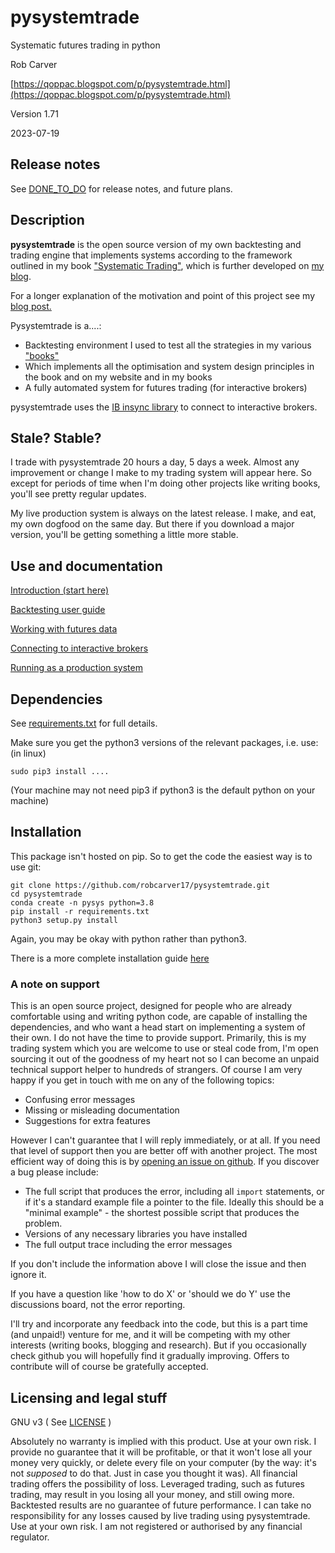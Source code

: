 # pysystemtrade

Systematic futures trading in python

Rob Carver

[https://qoppac.blogspot.com/p/pysystemtrade.html](https://qoppac.blogspot.com/p/pysystemtrade.html)


Version 1.71
 

2023-07-19



## Release notes

See [DONE_TO_DO](CHANGELOG.md) for release notes, and future plans.


## Description

**pysystemtrade** is the open source version of my own backtesting and trading engine that implements systems according to the framework outlined in my book ["Systematic Trading"](https://www.systematicmoney.org/systematic-trading), which is further developed on [my blog](https://qoppac.blogspot.com).

For a longer explanation of the motivation and point of this project see my [blog post.](https://qoppac.blogspot.com/2015/12/pysystemtrade.html)

Pysystemtrade is a....:
- Backtesting environment I used to test all the strategies in my various ["books"](https://www.systematicmoney.org)
- Which implements all the optimisation and system design principles in the book and on my website and in my books
- A fully automated system for futures trading (for interactive brokers)

pysystemtrade uses the [IB insync library](https://ib-insync.readthedocs.io/api.html) to connect to interactive brokers.



## Stale? Stable?

I trade with pysystemtrade 20 hours a day, 5 days a week. Almost any improvement or change I make to my trading system will appear here. So except for periods of time when I'm doing other projects like writing books, you'll see pretty regular updates.

My live production system is always on the latest release. I make, and eat, my own dogfood on the same day. But there if you download a major version, you'll be getting something a little more stable.



## Use and documentation

[Introduction (start here)](docs/introduction.md)

[Backtesting user guide](docs/backtesting.md)

[Working with futures data](/docs/data.md)

[Connecting to interactive brokers](/docs/IB.md)

[Running as a production system](/docs/production.md)
 

## Dependencies

See [requirements.txt](requirements.txt) for full details.

Make sure you get the python3 versions of the relevant packages, i.e. use: (in linux)

```
sudo pip3 install ....
```

(Your machine may not need pip3 if python3 is the default python on your machine)

## Installation

This package isn't hosted on pip. So to get the code the easiest way is to use git:

```
git clone https://github.com/robcarver17/pysystemtrade.git  
cd pysystemtrade  
conda create -n pysys python=3.8  
pip install -r requirements.txt  
python3 setup.py install

```

Again, you may be okay with python rather than python3.

There is a more complete installation guide [here](docs/installation.md)

### A note on support

This is an open source project, designed for people who are already comfortable using and writing python code, are capable of installing the dependencies, and who want a head start on implementing a system of their own. I do not have the time to provide support. Primarily, this is my trading system which you are welcome to use or steal code from, I'm open sourcing it out of the goodness of my heart not so I can become an unpaid technical support helper to hundreds of strangers. Of course I am very happy if you get in touch with me on any of the following topics:

- Confusing error messages
- Missing or misleading documentation
- Suggestions for extra features
 
However I can't guarantee that I will reply immediately, or at all. If you need that level of support then you are better off with another project. The most efficient way of doing this is by [opening an issue on github](https://github.com/robcarver17/pysystemtrade/issues/new). If you discover a bug please include:

- The full script that produces the error, including all `import` statements, or if it's a standard example file a pointer to the file. Ideally this should be a "minimal example" - the shortest possible script that produces the problem.
- Versions of any necessary libraries you have installed
- The full output trace including the error messages

If you don't include the information above I will close the issue and then ignore it.

If you have a question like 'how to do X' or 'should we do Y' use the discussions board, not the error reporting.

I'll try and incorporate any feedback into the code, but this is a part time (and unpaid!) venture for me, and it will be competing with my other interests (writing books, blogging and research). But if you occasionally check github you will hopefully find it gradually improving. Offers to contribute will of course be gratefully accepted.



## Licensing and legal stuff

GNU v3
( See [LICENSE](LICENSE) )

Absolutely no warranty is implied with this product. Use at your own risk. I provide no guarantee that it will be profitable, or that it won't lose all your money very quickly, or delete every file on your computer (by the way: it's not *supposed* to do that. Just in case you thought it was). All financial trading offers the possibility of loss. Leveraged trading, such as futures trading, may result in you losing all your money, and still owing more. Backtested results are no guarantee of future performance. I can take no responsibility for any losses caused by live trading using pysystemtrade. Use at your own risk. I am not registered or authorised by any financial regulator. 


